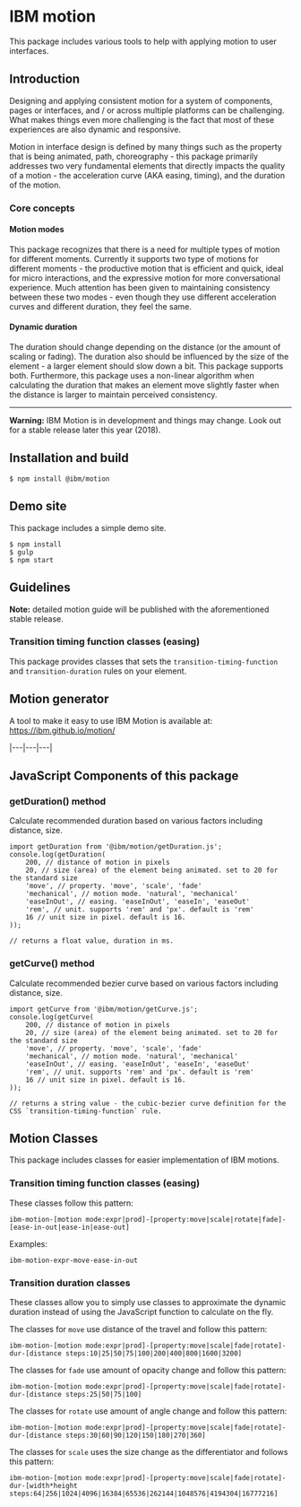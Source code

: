 # IBM motion

This package includes various tools to help with applying motion to user interfaces.

## Introduction

Designing and applying consistent motion for a system of components, pages or interfaces, and / or across multiple platforms can be challenging. What makes things even more challenging is the fact that most of these experiences are also dynamic and responsive.

Motion in interface design is defined by many things such as the property that is being animated, path, choreography - this package primarily addresses two very fundamental elements that directly impacts the quality of a motion - the acceleration curve (AKA easing, timing), and the duration of the motion.

### Core concepts

#### Motion modes

This package recognizes that there is a need for multiple types of motion for different moments. Currently it supports two type of motions for different moments - the productive motion that is efficient and quick, ideal for micro interactions, and the expressive motion for more conversational experience. Much attention has been given to maintaining consistency between these two modes - even though they use different acceleration curves and different duration, they feel the same.

#### Dynamic duration

The duration should change depending on the distance (or the amount of scaling or fading). The duration also should be influenced by the size of the element - a larger element should slow down a bit. This package supports both. Furthermore, this package uses a non-linear algorithm when calculating the duration that makes an element move slightly faster when the distance is larger to maintain perceived consistency.

---

**Warning:** IBM Motion is in development and things may change. Look out for a stable release later this year (2018).

## Installation and build

```
$ npm install @ibm/motion
```

## Demo site

This package includes a simple demo site.

```
$ npm install
$ gulp
$ npm start
```

## Guidelines

**Note:** detailed motion guide will be published with the aforementioned stable release.

### Transition timing function classes (easing)

This package provides classes that sets the `transition-timing-function` and `transition-duration` rules on your element.

## Motion generator

A tool to make it easy to use IBM Motion is available at: https://ibm.github.io/motion/

|---|---|---|

## JavaScript  Components of this package

### getDuration() method

Calculate recommended duration based on various factors including distance, size.

```
import getDuration from '@ibm/motion/getDuration.js';
console.log(getDuration(
	200, // distance of motion in pixels
	20, // size (area) of the element being animated. set to 20 for the standard size
	'move', // property. 'move', 'scale', 'fade'
	'mechanical', // motion mode. 'natural', 'mechanical'
	'easeInOut', // easing. 'easeInOut', 'easeIn', 'easeOut'
	'rem', // unit. supports 'rem' and 'px'. default is 'rem'
    16 // unit size in pixel. default is 16.
));

// returns a float value, duration in ms.
```

### getCurve() method

Calculate recommended bezier curve based on various factors including distance, size.

```
import getCurve from '@ibm/motion/getCurve.js';
console.log(getCurve(
	200, // distance of motion in pixels
	20, // size (area) of the element being animated. set to 20 for the standard size
	'move', // property. 'move', 'scale', 'fade'
	'mechanical', // motion mode. 'natural', 'mechanical'
	'easeInOut', // easing. 'easeInOut', 'easeIn', 'easeOut'
	'rem', // unit. supports 'rem' and 'px'. default is 'rem'
    16 // unit size in pixel. default is 16.
));

// returns a string value - the cubic-bezier curve definition for the CSS `transition-timing-function` rule.
```


## Motion Classes

This package includes classes for easier implementation of IBM motions.

### Transition timing function classes (easing)

These classes follow this pattern:

`ibm-motion-[motion mode:expr|prod]-[property:move|scale|rotate|fade]-[ease-in-out|ease-in|ease-out]`

Examples:

`ibm-motion-expr-move-ease-in-out`

### Transition duration classes

These classes allow you to simply use classes to approximate the dynamic duration instead of using the JavaScript function to calculate on the fly.

The classes for `move` use distance of the travel and follow this pattern:

`ibm-motion-[motion mode:expr|prod]-[property:move|scale|fade|rotate]-dur-[distance steps:10|25|50|75|100|200|400|800|1600|3200]`

The classes for `fade` use amount of opacity change and follow this pattern:

`ibm-motion-[motion mode:expr|prod]-[property:move|scale|fade|rotate]-dur-[distance steps:25|50|75|100]`

The classes for `rotate` use amount of angle change and follow this pattern:

`ibm-motion-[motion mode:expr|prod]-[property:move|scale|fade|rotate]-dur-[distance steps:30|60|90|120|150|180|270|360]`

The classes for `scale` uses the size change as the differentiator and follows this pattern:

`ibm-motion-[motion mode:expr|prod]-[property:move|scale|fade|rotate]-dur-[width*height steps:64|256|1024|4096|16384|65536|262144|1048576|4194304|16777216]`
